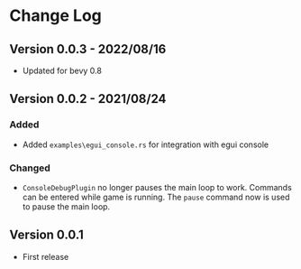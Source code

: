 # Change Log

## Version 0.0.3 - 2022/08/16
* Updated for bevy 0.8

## Version 0.0.2 - 2021/08/24
### Added
* Added `examples\egui_console.rs` for integration with egui console

### Changed
* `ConsoleDebugPlugin` no longer pauses the main loop to work. Commands can be entered while game is running. The `pause` command now is used to pause the main loop.

## Version 0.0.1
* First release